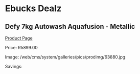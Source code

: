 
# Ebucks Dealz
## Defy 7kg Autowash Aquafusion - Metallic
[Product Page](https://www.ebucks.com/web/shop/productSelected.do?prodId=966125607&catId=704981826)

Price: R5899.00

Image: /web/cms/system/galleries/pics/prodimg/63880.jpg

Savings: 


	